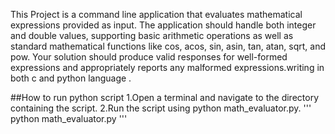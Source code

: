 This Project is a command line application that evaluates mathematical expressions provided as input. The application should handle both integer and double values, supporting basic arithmetic operations as well as standard mathematical functions like cos, acos, sin, asin, tan, atan, sqrt, and pow. Your solution should produce valid responses for well-formed expressions and appropriately reports any malformed expressions.writing in both c and python language .

##How to run python  script
1.Open a terminal and navigate to the directory containing the script.
2.Run the script using python math_evaluator.py.
'''
      python math_evaluator.py
'''
 
